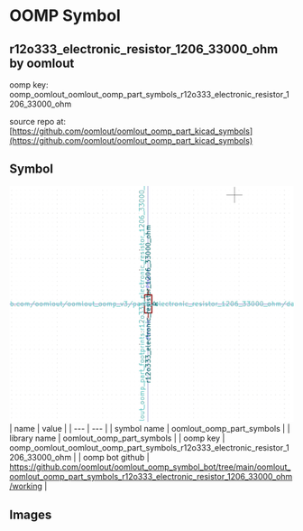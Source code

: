 # OOMP Symbol  
## r12o333_electronic_resistor_1206_33000_ohm  by oomlout  
  
oomp key: oomp_oomlout_oomlout_oomp_part_symbols_r12o333_electronic_resistor_1206_33000_ohm  
  
source repo at: [https://github.com/oomlout/oomlout_oomp_part_kicad_symbols](https://github.com/oomlout/oomlout_oomp_part_kicad_symbols)  
## Symbol  
  
[![working.png](working_600.png)](working.png)  
| name | value | 
| --- | --- | 
| symbol name | oomlout_oomp_part_symbols | 
| library name | oomlout_oomp_part_symbols | 
| oomp key | oomp_oomlout_oomlout_oomp_part_symbols_r12o333_electronic_resistor_1206_33000_ohm | 
| oomp bot github | https://github.com/oomlout/oomlout_oomp_symbol_bot/tree/main/oomlout_oomlout_oomp_part_symbols_r12o333_electronic_resistor_1206_33000_ohm/working | 
## Images  
